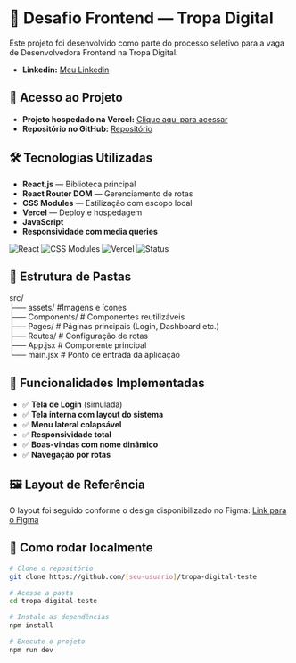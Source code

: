 # 🧪 Desafio Frontend — Tropa Digital

Este projeto foi desenvolvido como parte do processo seletivo para a vaga de Desenvolvedora Frontend na Tropa Digital. 
- **Linkedin:** [Meu Linkedin](https://linkedin/in/tharlescantanhede)

## 🔗 Acesso ao Projeto

- **Projeto hospedado na Vercel:** [Clique aqui para acessar](https://desafio-tropa-digital-m3drqqsdo-tharlescs-projects.vercel.app/)
- **Repositório no GitHub:** [Repositório](https://github.com/tharlesc/desafio-tropa-digital/)

## 🛠️ Tecnologias Utilizadas

- **React.js** — Biblioteca principal
- **React Router DOM** — Gerenciamento de rotas
- **CSS Modules** — Estilização com escopo local
- **Vercel** — Deploy e hospedagem
- **JavaScript**
- **Responsividade com media queries**

![React](https://img.shields.io/badge/React-18.2.0-61DAFB?logo=react)
![CSS Modules](https://img.shields.io/badge/CSS--Modules-000?logo=css3&logoColor=white)
![Vercel](https://img.shields.io/badge/Deployed-Vercel-000?logo=vercel)
![Status](https://img.shields.io/badge/Status-Online-brightgreen)

## 📁 Estrutura de Pastas

src/ <br/>
  ├── assets/ #Imagens e ícones <br/>
  ├── Components/ # Componentes reutilizáveis <br/>
  ├── Pages/ # Páginas principais (Login, Dashboard etc.) <br/>
  ├── Routes/ # Configuração de rotas <br/>
  ├── App.jsx # Componente principal <br/>
  └── main.jsx # Ponto de entrada da aplicação <br/>


## 🧩 Funcionalidades Implementadas

- ✅ **Tela de Login** (simulada)
- ✅ **Tela interna com layout do sistema**
- ✅ **Menu lateral colapsável**
- ✅ **Responsividade total**
- ✅ **Boas-vindas com nome dinâmico**
- ✅ **Navegação por rotas**

## 🖼️ Layout de Referência

O layout foi seguido conforme o design disponibilizado no Figma:  [Link para o Figma](https://www.figma.com/design/xzsmAYKHPRaqMTNBBolJQH/Teste-FRONTEND---Tropa-Digital?node-id=803-8066&t=QyZbvHP789yhQzxZ-1)

## 🚀 Como rodar localmente

```bash
# Clone o repositório
git clone https://github.com/[seu-usuario]/tropa-digital-teste

# Acesse a pasta
cd tropa-digital-teste

# Instale as dependências
npm install

# Execute o projeto
npm run dev
